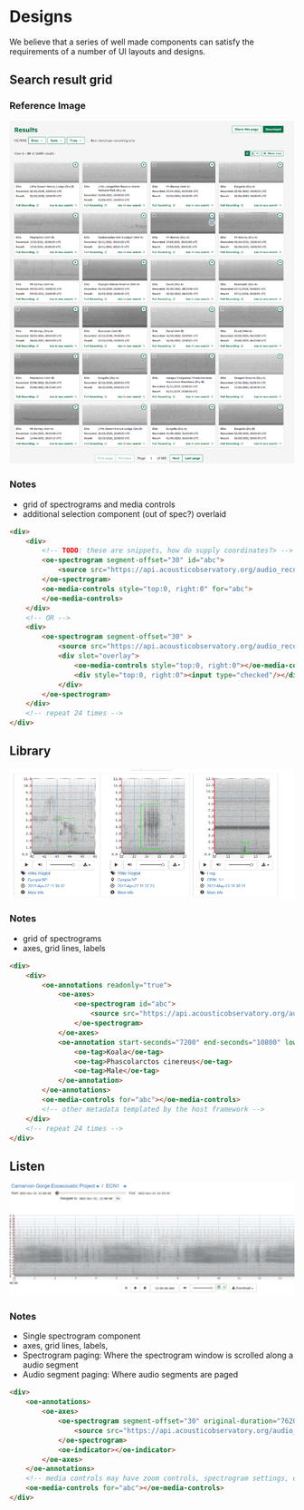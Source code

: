 # Designs

We believe that a series of well made components can satisfy the requirements of
a number of UI layouts and designs.

## Search result grid

### Reference Image

![alt text](./media/search-grid.png)

### Notes

- grid of spectrograms and media controls
- additional selection component (out of spec?) overlaid

```html
<div>
    <div>
        <!-- TODO: these are snippets, how do supply coordinates?> -->
        <oe-spectrogram segment-offset="30" id="abc">
            <source src="https://api.acousticobservatory.org/audio_recordings/123.wav">
        </oe-spectrogram>
        <oe-media-controls style="top:0, right:0" for="abc">
        </oe-media-controls>
    </div>
    <!-- OR -->
    <div>
        <oe-spectrogram segment-offset="30" >
            <source src="https://api.acousticobservatory.org/audio_recordings/123.wav">
            <div slot="overlay">
                <oe-media-controls style="top:0, right:0"></oe-media-controls>
                <div style="top:0, right:0"><input type="checked"/></div>
            </div>
        </oe-spectrogram>
    </div>
    <!-- repeat 24 times -->
</div>
```

## Library

![alt text](./media/library.png)

### Notes

- grid of spectrograms
- axes, grid lines, labels

```html
<div>
    <div>
        <oe-annotations readonly="true">
            <oe-axes>
                <oe-spectrogram id="abc">
                    <source src="https://api.acousticobservatory.org/audio_recordings/123.wav">
                </oe-spectrogram>
            </oe-axes>
            <oe-annotation start-seconds="7200" end-seconds="10800" low-frequency="1000" high-frequency="7000" >
                <oe-tag>Koala</oe-tag>
                <oe-tag>Phascolarctos cinereus</oe-tag>
                <oe-tag>Male</oe-tag>
            </oe-annotation>
        </oe-annotations>
        <oe-media-controls for="abc"></oe-media-controls>
        <!-- other metadata templated by the host framework -->
    </div>
    <!-- repeat 24 times -->
</div>
```

## Listen

![alt text](./media/listen.png)

### Notes

- Single spectrogram component
- axes, grid lines, labels,
- Spectrogram paging: Where the spectrogram window is scrolled along a audio segment
- Audio segment paging: Where audio segments are paged

```html
<div>
    <oe-annotations>
        <oe-axes>
            <oe-spectrogram segment-offset="30" original-duration="76200" window="33,1000,36,10000" >
                <source src="https://api.acousticobservatory.org/audio_recordings/123.wav">
            </oe-spectrogram>
            <oe-indicator></oe-indicator>
        </oe-axes>
    </oe-annotations>
    <!-- media controls may have zoom controls, spectrogram settings, etc... -->
    <oe-media-controls for="abc"></oe-media-controls>
</div>
```
